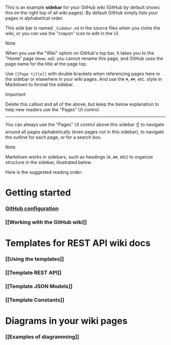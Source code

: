 This is an example **sidebar** for your GitHub wiki (GitHub by default shows
this on the right top of all wiki pages).
By default GitHub simply lists your pages in alphabetical order.

This side bar is named `_Sidebar.md` in the source files when you clone the
wiki, or you can use the "crayon" icon to edit in the UI.

> [!NOTE]
> When you use the "Wiki" option on GitHub's top bar, it takes you to the
> "Home" page (`Home.md`): you cannot rename this page, and GitHub uses the
> page name for the title at the page top.

Use `[[Page title]]` with double brackets when referencing pages here in the
sidebar or elsewhere in your wiki pages.
And use the `#`, `##`, etc. style in Markdown to format the sidebar.

> [!IMPORTANT]
> Delete this callout and all of the above, but keep the below explanation
> to help new readers use the "Pages" UI control.

---

You can always use the "Pages" UI control above this sidebar ☝  to navigate
around all pages alphabetically (even pages not in this sidebar), to navigate
the outline for each page, or for a search box.

> [!NOTE]
> Markdown works in sidebars, such as headings (`#`, `##`, etc) to organize
> structure in the sidebar, illustrated below.

Here is the suggested reading order:

# Getting started

### [GitHub configuration](Home#getting-started)
### [[Working with the GitHub wiki]]

# Templates for REST API wiki docs

### [[Using the templates]]
### [[Template REST API]]
### [[Template JSON Models]]
### [[Template Constants]]

# Diagrams in your wiki pages

### [[Examples of diagramming]]
